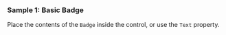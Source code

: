 ### Sample 1: Basic Badge

Place the contents of the `Badge` inside the control, or use the `Text` property.